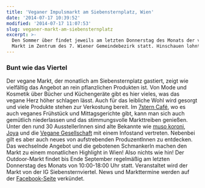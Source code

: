 ```yaml
---
title: 'Veganer Impulsmarkt am Siebensternplatz, Wien'
date: '2014-07-17 10:39:52'
modified: '2014-07-17 11:07:53'
slug: veganer-markt-am-siebensternplatz
excerpt: >-
  Den Sommer über findet jeweils am letzten Donnerstag des Monats der vegane
  Markt im Zentrum des 7. Wiener Gemeindebezirk statt. Hinschauen lohnt sich!
---
```


### Bunt wie das Viertel

Der vegane Markt, der monatlich am Siebensternplatz gastiert, zeigt wie vielfältig das Angebot an rein pflanzlichen Produkten ist. Von Mode und Kosmetik über Bücher und Küchengeräte gibt es hier vieles, was das vegane Herz höher schlagen lässt. Auch für das leibliche Wohl wird gesorgt und viele Produkte stehen zur Verkostung bereit. Im [7stern Café](http://www.7stern.net/index.php), wo es auch veganes Frühstück und Mittagsgerichte gibt, kann man sich auch gemütlich niederlassen und das stimmungsvolle Markttreiben genießen. Unter den rund 30 AusstellerInnen sind alte Bekannte wie [muso koroni](http://www.muso-koroni.com/), [Joya](http://www.joya.info/home/) und die [Vegane Gesellschaft](http://neu.vegan.at/) mit einem Infostand vertreten. Nebenbei gilt es aber auch neues von aufstrebenden ProduzentInnen zu entdecken. Das wechselnde Angebot und die gebotenen Schmankerln machen den Markt zu einem monatlichen Highlight in Wien! Also nichts wie hin! Der Outdoor-Markt findet bis Ende September regelmäßig am letzten Donnerstag des Monats von 10:00-18:00 Uhr statt. Veranstaltet wird der Markt von der IG Siebensternviertel. News und Markttermine werden auf der [Facebook-Seite](https://www.facebook.com/siebensternviertel) verkündet.
